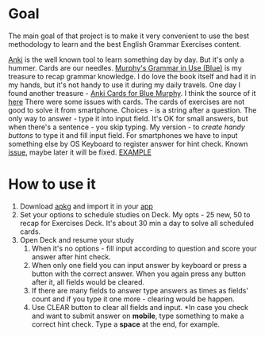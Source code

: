 # Goal
The main goal of that project is to make it very convenient to use the best methodology to learn and the best English Grammar Exercises content.

[Anki](https://apps.ankiweb.net/#downloads) is the well known tool to learn something day by day. But it's only a hummer. Cards are our needles.
[Murphy's Grammar in Use (Blue)](https://www.cambridge.org/gb/cambridgeenglish/catalog/grammar-vocabulary-and-pronunciation/english-grammar-use-5th-edition) is my treasure to recap grammar knowledge. I do love the book itself and had it in my hands, but it's not handy to use it during my daily travels. 
One day I found another treasure - [Anki Cards for Blue Murphy](https://rutracker.org/forum/viewtopic.php?t=5310839). I think the source of it [here](https://vk.com/ankisrs)
There were some issues with cards. The cards of exercises are not good to solve it from smartphone. Choices - is a string after a question. The only way to answer - type it into input field. It's OK for small answers, but when there's a sentence - you skip typing.
My version - to *create handy buttons* to type it and fill input field. For smartphones we have to input something else by OS Keyboard to register answer for hint check. Known [issue](https://forums.ankiweb.net/t/this-piece-of-javascript-does-not-seem-to-work-hint-button/9627/3), maybe later it will be fixed.
[EXAMPLE](https://disk.yandex.ru/i/4l5Kza_mCrDu9w)

# How to use it
1. Download [apkg](https://disk.yandex.ru/d/mWWeC1OrRvrNLA) and import it in your [app](https://apps.ankiweb.net/#downloads)
2. Set your options to schedule studies on Deck. My opts - 25 new, 50 to recap for Exercises Deck. It's about 30 min a day to solve all scheduled cards.
3. Open Deck and resume your study
	1. When it's no options - fill input according to question and score your answer after hint check.
	2. When only one field you can input answer by keyboard or press a button with the correct answer. When you again press any button after it, all fields would be cleared.
	3. If there are many fields to answer type answers as times as fields' count and if you type it one more - clearing would be happen.
	4. Use CLEAR button to clear all fields and input.
*In case you check and want to submit answer on **mobile**, type something to make a correct hint check. Type a **space** at the end, for example.

